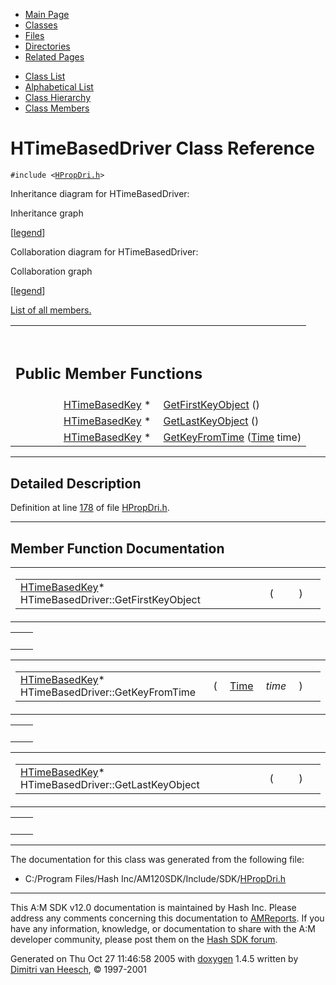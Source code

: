 <div class="tabs">

- [Main Page](index.md)
- <span id="current">[Classes](annotated.md)</span>
- [Files](files.md)
- [Directories](dirs.md)
- [Related Pages](pages.md)

</div>

<div class="tabs">

- [Class List](annotated.md)
- [Alphabetical List](classes.md)
- [Class Hierarchy](hierarchy.md)
- [Class Members](functions.md)

</div>

# HTimeBasedDriver Class Reference

`#include <`<a href="HPropDri_8h-source.md" class="el"><code>HPropDri.h</code></a>`>`

Inheritance diagram for HTimeBasedDriver:

<span class="image placeholder" original-image-src="classHTimeBasedDriver__inherit__graph.gif" original-image-title="" border="0" usemap="#HTimeBasedDriver__inherit__map">Inheritance graph</span>

\[[legend](graph_legend.md)\]

Collaboration diagram for HTimeBasedDriver:

<span class="image placeholder" original-image-src="classHTimeBasedDriver__coll__graph.gif" original-image-title="" border="0" usemap="#HTimeBasedDriver__coll__map">Collaboration graph</span>

\[[legend](graph_legend.md)\]

[List of all members.](classHTimeBasedDriver-members.md)

<table data-border="0" data-cellpadding="0" data-cellspacing="0">
<colgroup>
<col style="width: 50%" />
<col style="width: 50%" />
</colgroup>
<tbody>
<tr>
<td></td>
<td></td>
</tr>
<tr>
<td colspan="2"><br />
&#10;<h2 id="public-member-functions">Public Member Functions</h2></td>
</tr>
<tr>
<td class="memItemLeft" style="text-align: right;" data-nowrap="" data-valign="top"><a href="classHTimeBasedKey.md" class="el">HTimeBasedKey</a> * </td>
<td class="memItemRight" data-valign="bottom"><a href="classHTimeBasedDriver.md#35a944d797d07329caa8893079f9cedc" class="el">GetFirstKeyObject</a> ()</td>
</tr>
<tr>
<td class="memItemLeft" style="text-align: right;" data-nowrap="" data-valign="top"><a href="classHTimeBasedKey.md" class="el">HTimeBasedKey</a> * </td>
<td class="memItemRight" data-valign="bottom"><a href="classHTimeBasedDriver.md#58bba8b98c5f595f2cd80268108ce3db" class="el">GetLastKeyObject</a> ()</td>
</tr>
<tr>
<td class="memItemLeft" style="text-align: right;" data-nowrap="" data-valign="top"><a href="classHTimeBasedKey.md" class="el">HTimeBasedKey</a> * </td>
<td class="memItemRight" data-valign="bottom"><a href="classHTimeBasedDriver.md#a2a782d5eb50bf8d1749f34afea6d99e" class="el">GetKeyFromTime</a> (<a href="classTime.md" class="el">Time</a> time)</td>
</tr>
</tbody>
</table>

------------------------------------------------------------------------

<span id="_details"></span>

## Detailed Description

Definition at line <a href="HPropDri_8h-source.md#l00178" class="el">178</a> of file <a href="HPropDri_8h-source.md" class="el">HPropDri.h</a>.

------------------------------------------------------------------------

## Member Function Documentation

<span id="35a944d797d07329caa8893079f9cedc" class="anchor"></span>

<table class="mdTable" data-cellpadding="2" data-cellspacing="0">
<colgroup>
<col style="width: 100%" />
</colgroup>
<tbody>
<tr>
<td class="mdRow"><table data-cellpadding="0" data-cellspacing="0" data-border="0">
<tbody>
<tr>
<td class="md" data-nowrap="" data-valign="top"><a href="classHTimeBasedKey.md" class="el">HTimeBasedKey</a>* HTimeBasedDriver::GetFirstKeyObject</td>
<td class="md" data-valign="top">( </td>
<td class="mdname1" data-valign="top" data-nowrap=""></td>
<td class="md" data-valign="top"> ) </td>
<td class="md" data-nowrap=""></td>
</tr>
</tbody>
</table></td>
</tr>
</tbody>
</table>

|     |     |
|-----|-----|
|     |     |

<span id="a2a782d5eb50bf8d1749f34afea6d99e" class="anchor"></span>

<table class="mdTable" data-cellpadding="2" data-cellspacing="0">
<colgroup>
<col style="width: 100%" />
</colgroup>
<tbody>
<tr>
<td class="mdRow"><table data-cellpadding="0" data-cellspacing="0" data-border="0">
<tbody>
<tr>
<td class="md" data-nowrap="" data-valign="top"><a href="classHTimeBasedKey.md" class="el">HTimeBasedKey</a>* HTimeBasedDriver::GetKeyFromTime</td>
<td class="md" data-valign="top">( </td>
<td class="md" data-nowrap="" data-valign="top"><a href="classTime.md" class="el">Time</a> </td>
<td class="mdname1" data-valign="top" data-nowrap=""><em>time</em></td>
<td class="md" data-valign="top"> ) </td>
<td class="md" data-nowrap=""></td>
</tr>
</tbody>
</table></td>
</tr>
</tbody>
</table>

|     |     |
|-----|-----|
|     |     |

<span id="58bba8b98c5f595f2cd80268108ce3db" class="anchor"></span>

<table class="mdTable" data-cellpadding="2" data-cellspacing="0">
<colgroup>
<col style="width: 100%" />
</colgroup>
<tbody>
<tr>
<td class="mdRow"><table data-cellpadding="0" data-cellspacing="0" data-border="0">
<tbody>
<tr>
<td class="md" data-nowrap="" data-valign="top"><a href="classHTimeBasedKey.md" class="el">HTimeBasedKey</a>* HTimeBasedDriver::GetLastKeyObject</td>
<td class="md" data-valign="top">( </td>
<td class="mdname1" data-valign="top" data-nowrap=""></td>
<td class="md" data-valign="top"> ) </td>
<td class="md" data-nowrap=""></td>
</tr>
</tbody>
</table></td>
</tr>
</tbody>
</table>

|     |     |
|-----|-----|
|     |     |

------------------------------------------------------------------------

The documentation for this class was generated from the following file:

- C:/Program Files/Hash Inc/AM120SDK/Include/SDK/<a href="HPropDri_8h-source.md" class="el">HPropDri.h</a>

------------------------------------------------------------------------

<span class="small">This A:M SDK v12.0 documentation is maintained by Hash Inc. Please address any comments concerning this documentation to [AMReports](http://www.hash.com/reports). If you have any information, knowledge, or documentation to share with the A:M developer community, please post them on the [Hash SDK forum](http://www.hash.com/forums/index.php?showforum=11).</span>

Generated on Thu Oct 27 11:46:58 2005 with [<span class="image placeholder" original-image-src="doxygen.png" original-image-title="" height="45" width="100" align="middle" border="0">doxygen</span>](http://www.doxygen.org/index.html) 1.4.5 written by [Dimitri van Heesch](mailto:dimitri@stack.nl), © 1997-2001
